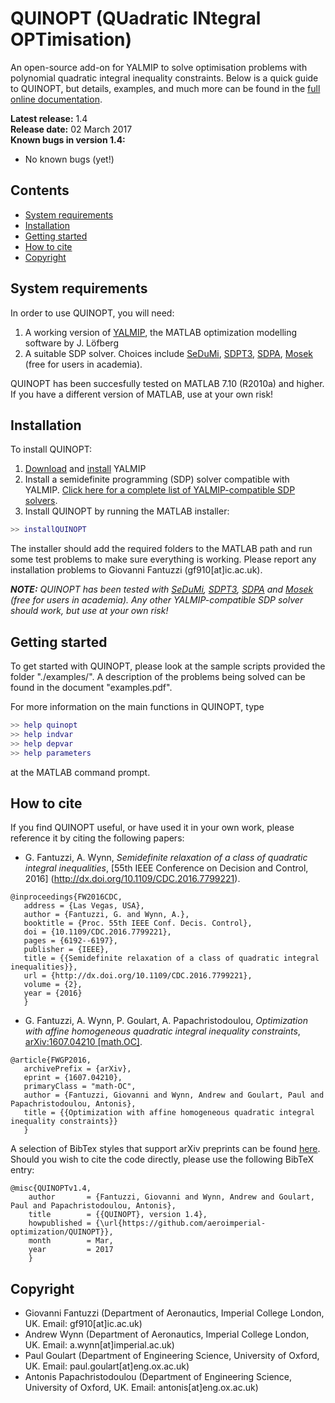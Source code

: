 # QUINOPT (QUadratic INtegral OPTimisation)
An open-source add-on for YALMIP to solve optimisation problems with polynomial quadratic integral inequality constraints. Below is a quick guide to QUINOPT, but details, examples, and much more can be found in the [full online documentation](http://quinopt.readthedocs.io/).

**Latest release:** 1.4  
**Release date:** 02 March 2017  
**Known bugs in version 1.4:**
- No known bugs (yet!)

## Contents
- [System requirements](#Requirements)
- [Installation](#Install)
- [Getting started](#GettingStarted)
- [How to cite](#Cite)
- [Copyright](#Copyright)

## System requirements<a name="Requirements"></a>

In order to use QUINOPT, you will need:

1. A working version of [YALMIP](https://yalmip.github.io/), the MATLAB optimization modelling software by J. L&ouml;fberg
2. A suitable SDP solver. Choices include [SeDuMi](https://github.com/sqlp/sedumi), [SDPT3](http://www.math.nus.edu.sg/~mattohkc/sdpt3.html), [SDPA](http://sdpa.sourceforge.net/), [Mosek](https://www.mosek.com/) (free for
    users in academia).

QUINOPT has been succesfully tested on MATLAB 7.10  (R2010a) and higher. If you have a different version of MATLAB, use at your own risk!

## Installation<a name="Install"></a>

To install QUINOPT:

1. [Download](https://yalmip.github.io/download/) and [install](https://yalmip.github.io/tutorial/installation/) YALMIP 
2. Install a semidefinite programming (SDP) solver compatible with YALMIP. [Click here for a complete list of YALMIP-compatible SDP solvers](https://yalmip.github.io/allsolvers/).  
3. Install QUINOPT by running the MATLAB installer:

```Matlab
>> installQUINOPT
```

The installer should add the required folders to the MATLAB path and run some test problems to make sure everything is working.
Please report any installation problems to Giovanni Fantuzzi (gf910[at]ic.ac.uk).

_**NOTE:** QUINOPT has been tested with [SeDuMi](https://github.com/sqlp/sedumi), 
  [SDPT3](http://www.math.nus.edu.sg/~mattohkc/sdpt3.html), 
  [SDPA](http://sdpa.sourceforge.net/) and 
  [Mosek](https://www.mosek.com/) (free for users in academia). 
  Any other YALMIP-compatible SDP solver should work, but use at your own risk!_
  
## Getting started<a name="GettingStarted"></a>

To get started with QUINOPT, please look at the sample scripts provided the folder "./examples/". A description of the problems being solved can be found in the document "examples.pdf".

For more information on the main functions in QUINOPT, type

```Matlab
>> help quinopt
>> help indvar
>> help depvar
>> help parameters
```

at the MATLAB command prompt.


## How to cite<a name="Cite"></a>
  
If you find QUINOPT useful, or have used it in your own work, please reference
it by citing the following papers:

* G. Fantuzzi, A. Wynn, _Semidefinite relaxation of a class of quadratic
 integral inequalities_, [55th IEEE Conference on Decision and Control, 2016]
 (http://dx.doi.org/10.1109/CDC.2016.7799221).
 
 ```
@inproceedings{FW2016CDC,
    address = {Las Vegas, USA},
    author = {Fantuzzi, G. and Wynn, A.},
    booktitle = {Proc. 55th IEEE Conf. Decis. Control},
    doi = {10.1109/CDC.2016.7799221},
    pages = {6192--6197},
    publisher = {IEEE},
    title = {{Semidefinite relaxation of a class of quadratic integral inequalities}},
    url = {http://dx.doi.org/10.1109/CDC.2016.7799221},
    volume = {2},
    year = {2016}
	}
 ```
 
* G. Fantuzzi, A. Wynn, P. Goulart, A. Papachristodoulou, _Optimization 
with affine homogeneous quadratic integral inequality constraints_,
[arXiv:1607.04210 [math.OC]](https://arxiv.org/abs/1607.04210#).

 ```
 @article{FWGP2016,
	archivePrefix = {arXiv},
	eprint = {1607.04210},
	primaryClass = "math-OC",
	author = {Fantuzzi, Giovanni and Wynn, Andrew and Goulart, Paul and Papachristodoulou, Antonis},
	title = {{Optimization with affine homogeneous quadratic integral inequality constraints}}
	}
 ```

A selection of BibTex styles that support arXiv preprints can be found [here](http://arxiv.org/hypertex/bibstyles/).
Should you wish to cite the code directly, please use the following BibTeX entry:

```
@misc{QUINOPTv1.4,
    author       = {Fantuzzi, Giovanni and Wynn, Andrew and Goulart, Paul and Papachristodoulou, Antonis},
    title        = {{QUINOPT}, version 1.4},
    howpublished = {\url{https://github.com/aeroimperial-optimization/QUINOPT}},
    month        = Mar,
    year         = 2017
    }
```

## Copyright<a name="Copyright"></a>
- Giovanni Fantuzzi (Department of Aeronautics, Imperial College London, UK. Email: gf910[at]ic.ac.uk)  
- Andrew Wynn (Department of Aeronautics, Imperial College London, UK. Email: a.wynn[at]imperial.ac.uk)
- Paul Goulart (Department of Engineering Science, University of Oxford, UK. Email: paul.goulart[at]eng.ox.ac.uk)
- Antonis Papachristodoulou (Department of Engineering Science, University of Oxford, UK. Email: antonis[at]eng.ox.ac.uk)
